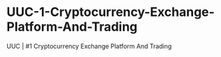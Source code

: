 # UUC-1-Cryptocurrency-Exchange-Platform-And-Trading
UUC | #1 Cryptocurrency Exchange Platform And Trading
